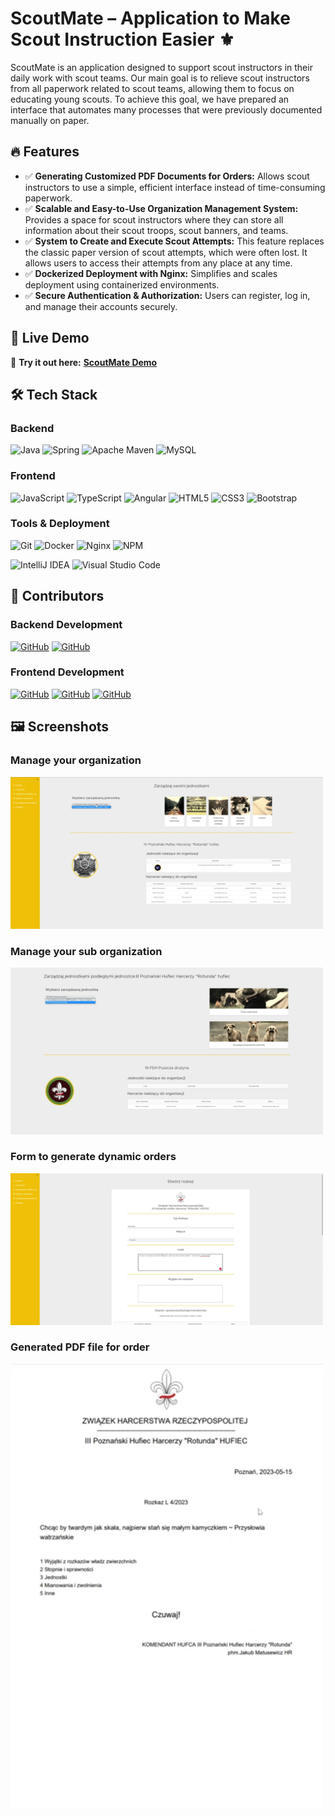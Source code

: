 # ScoutMate – Application to Make Scout Instruction Easier ⚜️

ScoutMate is an application designed to support scout instructors in their daily work with scout teams. Our main goal is to relieve scout instructors from all paperwork related to scout teams, allowing them to focus on educating young scouts. To achieve this goal, we have prepared an interface that automates many processes that were previously documented manually on paper.

## 🔥 Features
- ✅ **Generating Customized PDF Documents for Orders:** Allows scout instructors to use a simple, efficient interface instead of time-consuming paperwork.
- ✅ **Scalable and Easy-to-Use Organization Management System:** Provides a space for scout instructors where they can store all information about their scout troops, scout banners, and teams.
- ✅ **System to Create and Execute Scout Attempts:** This feature replaces the classic paper version of scout attempts, which were often lost. It allows users to access their attempts from any place at any time.
- ✅ **Dockerized Deployment with Nginx:** Simplifies and scales deployment using containerized environments.
- ✅ **Secure Authentication & Authorization:** Users can register, log in, and manage their accounts securely.

## 🚀 Live Demo

🔗 **Try it out here:** **[ScoutMate Demo](https://scoutmate.kubisiak.dev/)**

## 🛠 Tech Stack

### Backend

![Java](https://img.shields.io/badge/java-%23ED8B00.svg?style=for-the-badge&logo=openjdk&logoColor=white)
![Spring](https://img.shields.io/badge/spring-%236DB33F.svg?style=for-the-badge&logo=spring&logoColor=white)
![Apache Maven](https://img.shields.io/badge/Apache%20Maven-C71A36?style=for-the-badge&logo=Apache%20Maven&logoColor=white)
![MySQL](https://img.shields.io/badge/MySQL-005C84?style=for-the-badge&logo=mysql&logoColor=white)

### Frontend

![JavaScript](https://img.shields.io/badge/javascript-%23323330.svg?style=for-the-badge&logo=javascript&logoColor=%23F7DF1E)
![TypeScript](https://img.shields.io/badge/typescript-%23007ACC.svg?style=for-the-badge&logo=typescript&logoColor=white)
![Angular](https://img.shields.io/badge/Angular-DD0031?style=for-the-badge&logo=angular&logoColor=white)
![HTML5](https://img.shields.io/badge/html5-%23E34F26.svg?style=for-the-badge&logo=html5&logoColor=white)
![CSS3](https://img.shields.io/badge/css3-%231572B6.svg?style=for-the-badge&logo=css3&logoColor=white)
![Bootstrap](https://img.shields.io/badge/bootstrap-%238511FA.svg?style=for-the-badge&logo=bootstrap&logoColor=white)

### Tools & Deployment

![Git](https://img.shields.io/badge/git-%23F05033.svg?style=for-the-badge&logo=git&logoColor=white)
![Docker](https://img.shields.io/badge/docker-%230db7ed.svg?style=for-the-badge&logo=docker&logoColor=white)
![Nginx](https://img.shields.io/badge/nginx-%23009639.svg?style=for-the-badge&logo=nginx&logoColor=white)
![NPM](https://img.shields.io/badge/NPM-%23CB3837.svg?style=for-the-badge&logo=npm&logoColor=white)

![IntelliJ IDEA](https://img.shields.io/badge/IntelliJIDEA-000000.svg?style=for-the-badge&logo=intellij-idea&logoColor=white)
![Visual Studio Code](https://img.shields.io/badge/Visual%20Studio%20Code-0078d7.svg?style=for-the-badge&logo=visual-studio-code&logoColor=white)

## 👥 Contributors

### Backend Development

[![GitHub](https://img.shields.io/badge/GitHub-MarvelSas-%23181717?style=flat&logo=github)](https://github.com/MarvelSas/)
[![GitHub](https://img.shields.io/badge/GitHub-NaimaD99-%23181717?style=flat&logo=github)](https://github.com/NaimaD99/)

### Frontend Development

[![GitHub](https://img.shields.io/badge/GitHub-Maaniumm-%23181717?style=flat&logo=github)](https://github.com/maaniumm/)
[![GitHub](https://img.shields.io/badge/GitHub-kkolcz-%23181717?style=flat&logo=github)](https://github.com/kkolcz/)
[![GitHub](https://img.shields.io/badge/GitHub-Łokcio-%23181717?style=flat&logo=github)](https://github.com/lokcio/)

## 🖼 Screenshots

### Manage your organization

<img src="./assets/screenshot.png" width="500px">

### Manage your sub organization

<img src="./assets/screenshot3.png" width="500px">

### Form to generate dynamic orders

<img src="./assets/screenshot4.png" width="500px">

### Generated PDF file for order

<img src="./assets/screenshot2.png" width="500px">

